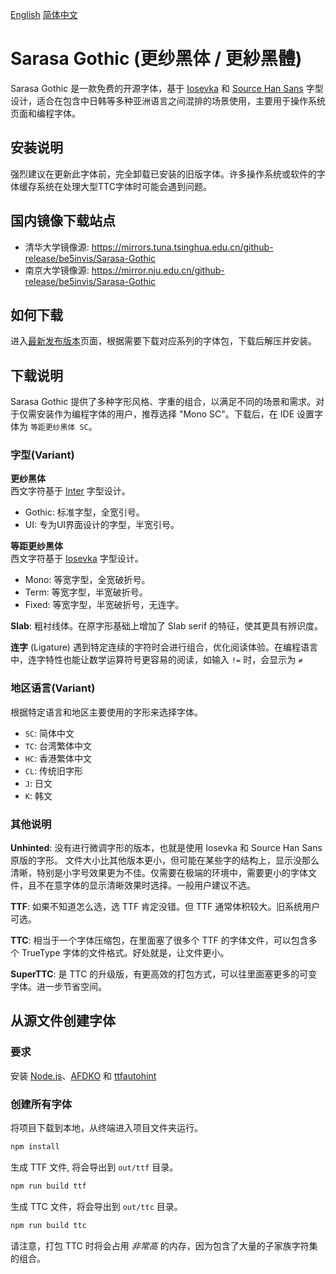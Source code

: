 [English](https://github.com/be5invis/Sarasa-Gothic#readme) [简体中文](README.zh_CN.md)

# Sarasa Gothic (更纱黑体 / 更紗黑體)

Sarasa Gothic 是一款免费的开源字体，基于 [Iosevka](https://github.com/be5invis/Iosevka) 和 [Source Han Sans](https://github.com/adobe-fonts/source-han-sans) 字型设计，适合在包含中日韩等多种亚洲语言之间混排的场景使用，主要用于操作系统页面和编程字体。

## 安装说明

强烈建议在更新此字体前，完全卸载已安装的旧版字体。许多操作系统或软件的字体缓存系统在处理大型TTC字体时可能会遇到问题。

## 国内镜像下载站点

- 清华大学镜像源: https://mirrors.tuna.tsinghua.edu.cn/github-release/be5invis/Sarasa-Gothic
- 南京大学镜像源: https://mirror.nju.edu.cn/github-release/be5invis/Sarasa-Gothic

## 如何下载

进入[最新发布版本](https://github.com/be5invis/Sarasa-Gothic/releases)页面，根据需要下载对应系列的字体包，下载后解压并安装。

## 下载说明

Sarasa Gothic 提供了多种字形风格、字重的组合，以满足不同的场景和需求。对于仅需安装作为编程字体的用户，推荐选择 "Mono SC"。下载后，在 IDE 设置字体为 `等距更纱黑体 SC`。

### 字型(Variant)

**更纱黑体**  
西文字符基于 [Inter](https://github.com/rsms/inter) 字型设计。
  - Gothic: 标准字型，全宽引号。
  - UI: 专为UI界面设计的字型，半宽引号。
 
**等距更纱黑体**  
西文字符基于 [Iosevka](https://github.com/be5invis/Iosevka) 字型设计。
- Mono: 等宽字型，全宽破折号。
- Term: 等宽字型，半宽破折号。
- Fixed: 等宽字型，半宽破折号，无连字。  

**Slab**: 粗衬线体。在原字形基础上增加了 Slab serif 的特征，使其更具有辨识度。

**连字** (Ligature) 遇到特定连续的字符时会进行组合，优化阅读体验。在编程语言中，连字特性也能让数学运算符号更容易的阅读，如输入 `!=` 时，会显示为 `≠`

### 地区语言(Variant)

根据特定语言和地区主要使用的字形来选择字体。

- `SC`: 简体中文
- `TC`: 台湾繁体中文
- `HC`: 香港繁体中文
- `CL`: 传统旧字形
- `J`: 日文
- `K`: 韩文

### 其他说明

**Unhinted**: 没有进行微调字形的版本，也就是使用 Iosevka 和 Source Han Sans 原版的字形。  文件大小比其他版本更小，但可能在某些字的结构上，显示没那么清晰，特别是小字号效果更为不佳。仅需要在极端的环境中，需要更小的字体文件，且不在意字体的显示清晰效果时选择。一般用户建议不选。

**TTF**: 如果不知道怎么选，选 TTF 肯定没错。但 TTF 通常体积较大。旧系统用户可选。

**TTC**: 相当于一个字体压缩包，在里面塞了很多个 TTF 的字体文件，可以包含多个 TrueType 字体的文件格式。好处就是，让文件更小。

**SuperTTC**: 是 TTC 的升级版，有更高效的打包方式，可以往里面塞更多的可变字体。进一步节省空间。


## 从源文件创建字体

### 要求

安装 [Node.js](https://nodejs.org/en/)、[AFDKO](https://github.com/adobe-type-tools/afdko) 和 [ttfautohint](https://www.freetype.org/ttfautohint)

### 创建所有字体

将项目下载到本地，从终端进入项目文件夹运行。

```bash
npm install
```

生成 TTF 文件, 将会导出到 `out/ttf` 目录。

```bash
npm run build ttf
```

生成 TTC 文件，将会导出到 `out/ttc` 目录。

```bash
npm run build ttc
```

请注意，打包 TTC 时将会占用 *非常高* 的内存，因为包含了大量的子家族字符集的组合。
